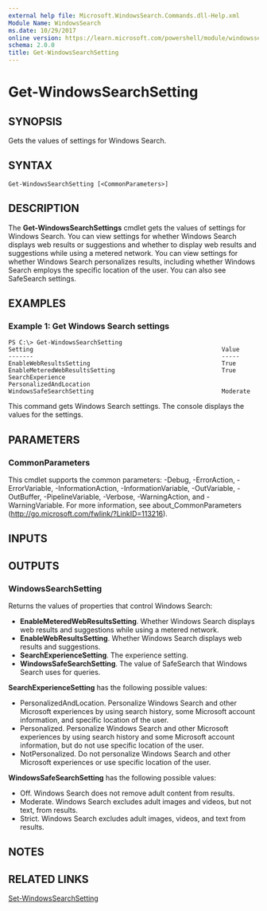 ```yaml
---
external help file: Microsoft.WindowsSearch.Commands.dll-Help.xml
Module Name: WindowsSearch
ms.date: 10/29/2017
online version: https://learn.microsoft.com/powershell/module/windowssearch/get-windowssearchsetting?view=windowsserver2012r2-ps&wt.mc_id=ps-gethelp
schema: 2.0.0
title: Get-WindowsSearchSetting
---
```


# Get-WindowsSearchSetting

## SYNOPSIS
Gets the values of settings for Windows Search.

## SYNTAX

```
Get-WindowsSearchSetting [<CommonParameters>]
```

## DESCRIPTION
The **Get-WindowsSearchSettings** cmdlet gets the values of settings for Windows Search.
You can view settings for whether Windows Search displays web results or suggestions and whether to display web results and suggestions while using a metered network.
You can view settings for whether Windows Search personalizes results, including whether Windows Search employs  the specific location of the user.
You can also see SafeSearch settings.

## EXAMPLES

### Example 1: Get Windows Search settings
```
PS C:\> Get-WindowsSearchSetting
Setting                                                     Value
-------                                                     -----
EnableWebResultsSetting                                     True
EnableMeteredWebResultsSetting                              True
SearchExperience                                            PersonalizedAndLocation
WindowsSafeSearchSetting                                    Moderate
```

This command gets Windows Search settings.
The console displays the values for the settings.

## PARAMETERS

### CommonParameters
This cmdlet supports the common parameters: -Debug, -ErrorAction, -ErrorVariable, -InformationAction, -InformationVariable, -OutVariable, -OutBuffer, -PipelineVariable, -Verbose, -WarningAction, and -WarningVariable. For more information, see about_CommonParameters (http://go.microsoft.com/fwlink/?LinkID=113216).

## INPUTS

## OUTPUTS

### WindowsSearchSetting
Returns the values of properties that control Windows Search:

- **EnableMeteredWebResultsSetting**. Whether Windows Search displays web results and suggestions while using a metered network. 
- **EnableWebResultsSetting**. Whether Windows Search displays web results and suggestions. 
- **SearchExperienceSetting**. The experience setting. 
- **WindowsSafeSearchSetting**. The value of SafeSearch that Windows Search uses for queries.

**SearchExperienceSetting** has the following possible values: 

- PersonalizedAndLocation.
Personalize Windows Search and other Microsoft experiences by using search history, some Microsoft account information, and specific location of the user. 
- Personalized.
Personalize Windows Search and other Microsoft experiences by using search history and some Microsoft account information, but do not use specific location of the user. 
- NotPersonalized.
Do not personalize Windows Search and other Microsoft experiences or use specific location of the user.

**WindowsSafeSearchSetting** has the following possible values: 

- Off.
Windows Search does not remove adult content from results.
- Moderate.
Windows Search excludes adult images and videos, but not text, from results.
- Strict.
Windows Search excludes adult images, videos, and text from results.

## NOTES

## RELATED LINKS

[Set-WindowsSearchSetting](./Set-WindowsSearchSetting.md)

